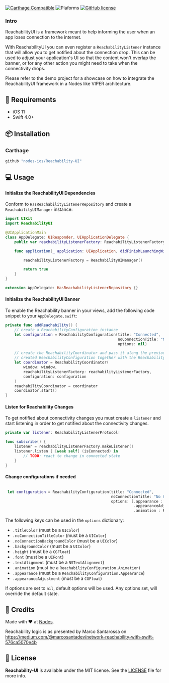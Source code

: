 [![Carthage Compatible](https://img.shields.io/badge/carthage-compatible-4BC51D.svg?style=flat)](https://github.com/Carthage/Carthage)
![Plaforms](https://img.shields.io/badge/platforms-iOS%20-lightgrey.svg)
[![GitHub license](https://img.shields.io/badge/license-MIT-blue.svg)](https://github.com/nodes-ios/Reachability-UI/blob/master/LICENSE)
### Intro

ReachabilityUI is a framework meant to help informing the user when an app loses connection  to the internet.

With ReachabilityUI you can even register a `ReachabilityListener` instance that will allow you to get notified about the connection drop. This can be used to adjust your application's UI so that the content won't overlap the banner, or for any other action you might need to take when the connectivity drops.

Please refer to the demo project for a showcase on how to integrate the ReachabilityUI framework in a Nodes like VIPER architecture.


## 📝 Requirements

- iOS 11
- Swift 4.0+

## 📦 Installation

### Carthage
~~~bash
github "nodes-ios/Reachability-UI"
~~~

## 💻 Usage

#### Initialize the ReachabilityUI Dependencies

Conform to `HasReachabilityListenerRepository` and create a `ReachabilityUIManager` instance:

```swift
import UIKit
import ReachabilityUI

@UIApplicationMain
class AppDelegate: UIResponder, UIApplicationDelegate {
    public var reachabilityListenerFactory: ReachabilityListenerFactoryProtocol!

    func application(_ application: UIApplication, didFinishLaunchingWithOptions launchOptions: [UIApplication.LaunchOptionsKey: Any]?) -> Bool {

        reachabilityListenerFactory = ReachabilityUIManager()

        return true
    }
}

extension AppDelegate: HasReachabilityListenerRepository {}
```

#### Initialize the ReachabilityUI Banner

To enable the Reachability banner in your views, add the following code snippet to your `AppDelegate.swift`:

```swift
private func addReachability() {
    // create a ReachabilityConfiguration instance  
    let configuration = ReachabilityConfiguration(title: "Connected",
                                                  noConnectionTitle: "No Connection",
                                                  options: nil)

    // create the ReachabilityCoordinator and pass it along the previously
    // created ReachabilityConfiguration together with the ReachabilityListenerFactoryProtocol
    let coordinator = ReachabilityCoordinator(
        window: window,
        reachabilityListenerFactory: reachabilityListenerFactory,
        configuration: configuration
    )
    reachabilityCoordinator = coordinator
    coordinator.start()
}
```

#### Listen for Reachability Changes
To get notified about connectivity changes you must create a `listener` and start listening in order to get notified about the connectivity changes.

```swift
private var listener: ReachabilityListenerProtocol!

func subscribe() {
    listener = reachabilityListenerFactory.makeListener()
    listener.listen { [weak self] (isConnected) in
        // TODO: react to change in connected state
    }
}

```

#### Change configurations if needed
```swift

 let configuration = ReachabilityConfiguration(title: "Connected",
                                               noConnectionTitle: "No Connection",
                                               options: [.appearance : ReachabilityConfiguration.Appearance.bottom,
                                                         .appearanceAdjustment : CGFloat(-100),
                                                         .animation : ReachabilityConfiguration.Animation.slideAndFadeInOutFromBottom])

```

The following keys can be used in the `options` dictionary:
* `.titleColor` (must be a `UIColor`)
* `.noConnectionTitleColor` (must be a `UIColor`)
* `.noConnectionBackgroundColor` (must be a `UIColor`)
* `.backgroundColor` (must be a `UIColor`)
* `.height` (must be a `CGFloat`)
* `.font` (must be a `UIFont`)
* `.textAlignment` (must be a `NSTextAlignment`)
* `.animation` (must be a `ReachabilityConfiguration.Animation`)
* `.appearance` (must be a `ReachabilityConfiguration.Appearance`)
* `.appearanceAdjustment` (must be a `CGFloat`)

If options are set to `nil`, default options will be used. Any options set, will override the default state.

## 👥 Credits
Made with ❤️ at [Nodes](http://nodesagency.com).

Reachability logic is as presented by Marco Santarossa on https://medium.com/@marcosantadev/network-reachability-with-swift-576ca5070e4b

## 📄 License
**Reachability-UI** is available under the MIT license. See the [LICENSE](https://github.com/nodes-ios/Reachability-UI/blob/master/LICENSE) file for more info.
